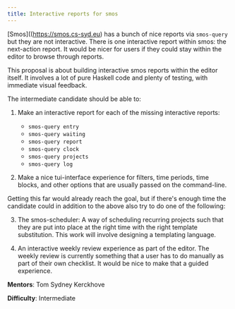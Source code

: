 ```yaml
---
title: Interactive reports for smos
---
```



[Smos]((https://smos.cs-syd.eu) has a bunch of nice reports via `smos-query`
but they are not interactive.
There is one interactive report within smos: the next-action report.
It would be nicer for users if they could stay within the editor to browse
through reports.

This proposal is about building interactive smos reports within the editor itself.
It involves a lot of pure Haskell code and plenty of testing, with immediate visual feedback.

The intermediate candidate should be able to:

1.  Make an interactive report for each of the missing interactive reports:
    - `smos-query entry`
    - `smos-query waiting`
    - `smos-query report`
    - `smos-query clock`
    - `smos-query projects`
    - `smos-query log`

2. Make a nice tui-interface experience for filters, time periods, time blocks, and other options that are usually passed on the command-line.

Getting this far would already reach the goal, but if there's enough time the
candidate could in addition to the above also try to do one of the following:

3. The smos-scheduler: A way of scheduling recurring projects such that they are
   put into place at the right time with the right template substitution.
   This work will involve designing a templating language.

4. An interactive weekly review experience as part of the editor.
   The weekly review is currently something that a user has to do manually
   as part of their own checklist. It would be nice to make that a guided experience.

**Mentors**: Tom Sydney Kerckhove

**Difficulty**: Intermediate
